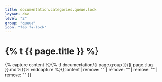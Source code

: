 ```yaml
---
title: documentation.categories.queue.lock
layout: doc
level: "2"
group: "queue"
icon: "fas fa-lock"
---
```


# {% t {{ page.title }} %}

{% capture content %}{% tf documentation/{{ page.group }}/{{ page.slug }}.md %}{% endcapture %}{{content | remove: "<!-- mdpo-disable -->" | remove: "<!-- mdpo-enable -->" | remove: "<!-- mdpo-disable-next-line -->" | remove: "<!-- mdpo-enable-next-line -->" }}
